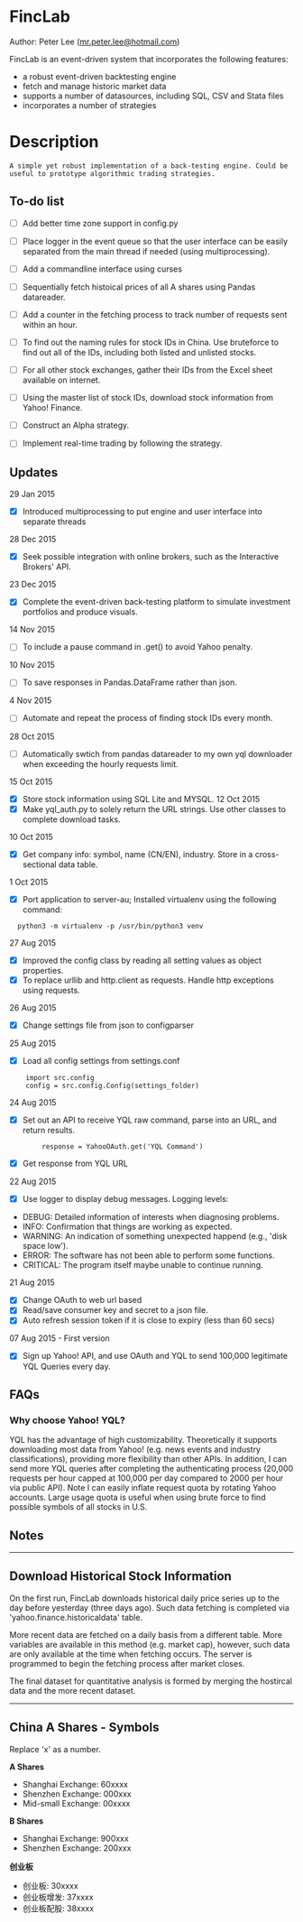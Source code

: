 FincLab
=======

Author: Peter Lee (mr.peter.lee@hotmail.com)

FincLab is an event-driven system that incorporates the following features:
 - a robust event-driven backtesting engine
 - fetch and manage historic market data
 - supports a number of datasources, including SQL, CSV and Stata files
 - incorporates a number of strategies

# Description
    A simple yet robust implementation of a back-testing engine. Could be useful to prototype algorithmic trading strategies.


## To-do list
- [ ] Add better time zone support in config.py
- [ ] Place logger in the event queue so that the user interface can be easily separated from the main thread if needed (using multiprocessing).
- [ ] Add a commandline interface using curses
- [ ] Sequentially fetch histoical prices of all A shares using Pandas datareader.
- [ ] Add a counter in the fetching process to track number of requests sent within an hour.
- [ ] To find out the naming rules for stock IDs in China. Use bruteforce to find out all of the IDs, including both listed and unlisted stocks.
- [ ] For all other stock exchanges, gather their IDs from the Excel sheet available on internet.
- [ ] Using the master list of stock IDs, download stock information from Yahoo! Finance.
- [ ] Construct an Alpha strategy.
- [ ] Implement real-time trading by following the strategy.


## Updates

29 Jan 2015
- [X]  Introduced multiprocessing to put engine and user interface into separate threads

28 Dec 2015
- [X] Seek possible integration with online brokers, such as the Interactive Brokers' API.

23 Dec 2015
- [X] Complete the event-driven back-testing platform to simulate investment portfolios and produce visuals.

14 Nov 2015
- [ ] To include a pause command in .get() to avoid Yahoo penalty.

10 Nov 2015
- [ ] To save responses in Pandas.DataFrame rather than json.

4 Nov 2015
- [ ] Automate and repeat the process of finding stock IDs every month.

28 Oct 2015
- [ ] Automatically swtich from pandas datareader to my own yql downloader when exceeding the hourly requests limit.

15 Oct 2015
- [X] Store stock information using SQL Lite and MYSQL.
12 Oct 2015
- [X] Make yql_auth.py to solely return the URL strings. Use other classes to complete download tasks.

10 Oct 2015
- [X] Get company info: symbol, name (CN/EN), industry. Store in a cross-sectional data table.

1 Oct 2015
- [X] Port application to server-au; Installed virtualenv using the following
  command:
```
  python3 -m virtualenv -p /usr/bin/python3 venv
```

27 Aug 2015
- [X] Improved the config class by reading all setting values as object properties.
- [X] To replace urllib and http.client as requests. Handle http exceptions using requests.

26 Aug 2015
- [X] Change settings file from json to configparser

25 Aug 2015
- [X] Load all config settings from settings.conf
```
    import src.config
    config = src.config.Config(settings_folder)
```

24 Aug 2015
- [X] Set out an API to receive YQL raw command, parse into an URL, and return results.
```
        response = YahooOAuth.get('YQL Command')
```
        
- [X] Get response from YQL URL

22 Aug 2015
- [X] Use logger to display debug messages. Logging levels:
 - DEBUG: Detailed information of interests when diagnosing problems.
 - INFO: Confirmation that things are working as expected.
 - WARNING: An indication of something unexpected happend (e.g., 'disk space low').
 - ERROR: The software has not been able to perform some functions.
 - CRITICAL: The program itself maybe unable to continue running.

21 Aug 2015
- [X] Change OAuth to web url based
- [X] Read/save consumer key and secret to a json file.
- [X] Auto refresh session token if it is close to expiry (less than 60 secs)

07 Aug 2015 - First version
- [X] Sign up Yahoo! API, and use OAuth and YQL to send 100,000 legitimate YQL Queries every day.

## FAQs

### Why choose Yahoo! YQL?
YQL has the advantage of high customizability. Theoretically it supports downloading most data from Yahoo! (e.g. news events and industry classifications), providing more flexibility than other APIs.
In addition, I can send more YQL queries after completing the authenticating process (20,000 requests per hour capped at 100,000 per day compared to 2000 per hour via public API). Note I can easily inflate request quota by rotating Yahoo accounts. Large usage quota is useful when using brute force to find possible symbols of all stocks in U.S.


## Notes
-------------------------------------
Download Historical Stock Information
-------------------------------------
On the first run, FincLab downloads historical daily price series up to the day before yesterday (three days ago). Such data fetching is completed via 'yahoo.finance.historicaldata' table.

More recent data are fetched on a daily basis from a different table. More variables are available in this method (e.g. market cap), however, such data are only available at the time when fetching occurs. The server is programmed to begin the fetching process after market closes.

The final dataset for quantitative analysis is formed by merging the hostircal data and the more recent dataset.

------------------------
China A Shares - Symbols
------------------------
Replace 'x' as a number.

**A Shares**
- Shanghai Exchange: 60xxxx
- Shenzhen Exchange: 000xxx
- Mid-small Exchange: 00xxxx

**B Shares**
- Shanghai Exchange: 900xxx
- Shenzhen Exchange: 200xxx

**创业板**
- 创业板: 30xxxx
- 创业板增发: 37xxxx
- 创业板配股: 38xxxx
